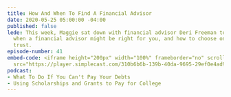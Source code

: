 ```yaml
---
title: How And When To Find A Financial Advisor
date: 2020-05-25 05:00:00 -04:00
published: false
lede: This week, Maggie sat down with financial advisor Deri Freeman to talk about
  when a financial advisor might be right for you, and how to choose one that you
  trust.
episode-number: 41
embed-code: <iframe height="200px" width="100%" frameborder="no" scrolling="no" seamless
  src="https://player.simplecast.com/310b6b6b-139b-40da-9695-29ef0e4ad915?dark=false"></iframe>
podcast:
- What To Do If You Can't Pay Your Debts
- Using Scholarships and Grants to Pay for College
---
```


